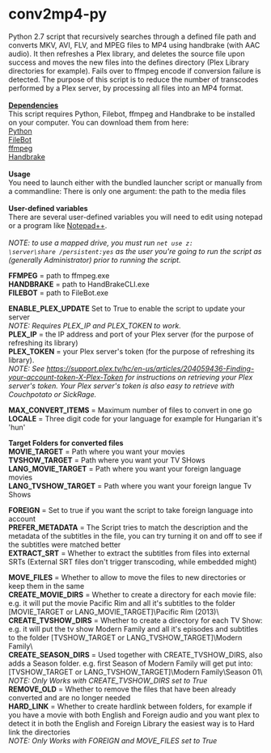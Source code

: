# conv2mp4-py
Python 2.7 script that recursively searches through a defined file path and converts MKV, AVI, FLV, and MPEG files to MP4 using handbrake (with AAC audio). It then refreshes a Plex library, and deletes the source file upon success and moves the new files into the defines directory (Plex Library directories for example). Fails over to ffmpeg encode if conversion failure is detected. The purpose of this script is to reduce the number of transcodes performed by a Plex server, by processing all files into an MP4 format.<br><br>
<b><u>Dependencies</u></b><br>
This script requires Python, Filebot, ffmpeg and Handbrake to be installed on your computer. You can download them from here:<br>
<a href="https://www.python.org/downloads/">Python</a><br>
<a href="https://www.filebot.net/#download">FileBot</a><br>
<a href="https://ffmpeg.org/download.html">ffmpeg</a><br>
<a href="https://handbrake.fr/downloads.php">Handbrake</a><br><br>
<b>Usage</b><br>
You need to launch either with the bundled launcher script or manually from a commandline:
  There is only one argument: the path to the media files<br><br>
<b>User-defined variables</b><br>
There are several user-defined variables you will need to edit using notepad or a program like <a href="https://notepad-plus-plus.org/download/v6.9.2.html">Notepad++</a>.<br><br>
<i>NOTE: to use a mapped drive, you must run <code>net use z: \\server\share /persistent:yes</code> as the user you're going to run the script as (generally Administrator) prior to running the script.</i><br>

<b>FFMPEG</b> = path to ffmpeg.exe<br>
<b>HANDBRAKE</b> = path to HandBrakeCLI.exe <br>
<b>FILEBOT</b> = path to FileBot.exe <br>


<b>ENABLE_PLEX_UPDATE</b> Set to True to enable the script to update your server<br>
<i>NOTE: Requires PLEX_IP and PLEX_TOKEN to work.</i><br>
<b>PLEX_IP</b> = the IP address and port of your Plex server (for the purpose of refreshing its library)<br>
<b>PLEX_TOKEN</b> = your Plex server's token (for the purpose of refreshing its library).<br>
<i>NOTE: See https://support.plex.tv/hc/en-us/articles/204059436-Finding-your-account-token-X-Plex-Token for instructions on retrieving your Plex server's token. Your Plex server's token is also easy to retrieve with Couchpotato or SickRage.</i><br>

<b>MAX_CONVERT_ITEMS</b> = Maximum number of files to convert in one go<br>
<b>LOCALE</b> = Three digit code for your language for example for Hungarian it's 'hun' <br>

<b>Target Folders for converted files</b> <br>
<b>MOVIE_TARGET</b> = Path where you want your movies<br>
<b>TVSHOW_TARGET</b> = Path where you want your TV SHows<br>
<b>LANG_MOVIE_TARGET</b> = Path where you want your foreign language movies<br>
<b>LANG_TVSHOW_TARGET</b> = Path where you want your foreign langue Tv Shows<br>

<b>FOREIGN</b> = Set to true if you want the script to take foreign language into account<br>
<b>PREFER_METADATA</b> = The Script tries to match the description and the metadata of the subtitles in the file, you can try turning it on and off to see if the subtitles were matched better<br>
<b>EXTRACT_SRT</b> = Whether to extract the subtitles from files into external SRTs (External SRT files don't trigger transcoding, while embedded might)<br>

<b>MOVE_FILES</b> = Whether to allow to move the files to new directories or keep them in the same<br>
<b>CREATE_MOVIE_DIRS</b> = Whether to create a directory for each movie file: e.g. it will put the movie Pacific Rim and all it's subtitles to the folder [MOVIE_TARGET or LANG_MOVIE_TARGET]\Pacific Rim (2013)\ <br>
<b>CREATE_TVSHOW_DIRS</b> = Whether to create a directory for each TV Show: e.g. it will put the tv show Modern Family and all it's episodes and subtitles to the folder [TVSHOW_TARGET or LANG_TVSHOW_TARGET]\Modern Family\ <br>
<b>CREATE_SEASON_DIRS</b> = Used together with CREATE_TVSHOW_DIRS, also adds a Season folder. e.g. first Season of Modern Family will get put into: [TVSHOW_TARGET or LANG_TVSHOW_TARGET]\Modern Family\Season 01\ <br>
<i>NOTE: Only Works with CREATE_TVSHOW_DIRS set to True</i><br>
<b>REMOVE_OLD</b> = Whether to remove the files that have been already converted and are no longer needed<br>
<b>HARD_LINK</b> = Whether to create hardlink between folders, for example if you have a movie with both English and Foreign audio and you want plex to detect it in both the English and Foreign Library the easiest way is to Hard link the directories<br>
<i>NOTE: Only Works with FOREIGN and MOVE_FILES set to True</i><br>
